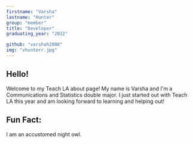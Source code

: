 ```yaml
---
firstname: "Varsha"
lastname: "Hunter"
group: "member"
title: "Developer"
graduating_year: "2022"

github: "varshah2000"
img: "vhunterr.jpg"
---
```


## Hello!

Welcome to my Teach LA about page! My name is Varsha and I'm a Communications and Statistics double major. I just started out with Teach LA this year and am looking forward to learning and helping out! 

## Fun Fact:
I am an accustomed night owl. 
